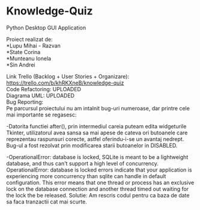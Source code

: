 # Knowledge-Quiz
Python Desktop GUI Application  
  
Proiect realizat de:  
*Lupu Mihai - Razvan  
*State Corina  
*Munteanu Ionela  
*Sin Andrei  
  
Link Trello (Backlog + User Stories + Organizare): https://trello.com/b/khRKXneB/knowledge-quiz  
Code Refactoring: UPLOADED   
Diagrama UML: UPLOADED  
Bug Reporting:  
Pe parcursul proiectului nu am intalnit bug-uri numeroase, dar printre cele mai importante se regasesc:  

-Datorita functiei after(), prin intermediul careia puteam edita widgeturile Tkinter, utilizatorul avea sansa sa mai apese de cateva ori
butoanele care reprezentau raspunsuri corecte, astfel oferindu-i-se un avantaj nedrept. Bug-ul a fost rezolvat prin modificarea starii
butoanelor in DISABLED.

-OperationalError: database is locked,
SQLite is meant to be a lightweight database, and thus can't support a high level of concurrency. OperationalError: database is locked 
errors indicate that your application is experiencing more concurrency than sqlite can handle in default configuration. This error means 
that one thread or process has an exclusive lock on the database connection and another thread timed out waiting for the lock the be released.
Solutie: Am rescris codul pentru ca baza de date sa faca tranzactii cat mai scurte.
